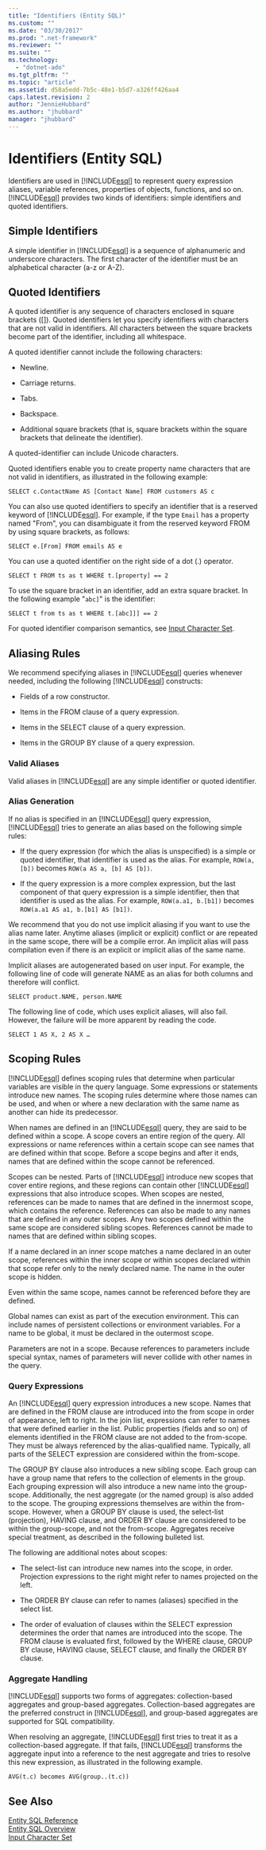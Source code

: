 ```yaml
---
title: "Identifiers (Entity SQL)"
ms.custom: ""
ms.date: "03/30/2017"
ms.prod: ".net-framework"
ms.reviewer: ""
ms.suite: ""
ms.technology: 
  - "dotnet-ado"
ms.tgt_pltfrm: ""
ms.topic: "article"
ms.assetid: d58a5edd-7b5c-48e1-b5d7-a326ff426aa4
caps.latest.revision: 2
author: "JennieHubbard"
ms.author: "jhubbard"
manager: "jhubbard"
---
```

# Identifiers (Entity SQL)
Identifiers are used in [!INCLUDE[esql](../../../../../../includes/esql-md.md)] to represent query expression aliases, variable references, properties of objects, functions, and so on. [!INCLUDE[esql](../../../../../../includes/esql-md.md)] provides two kinds of identifiers: simple identifiers and quoted identifiers.  
  
## Simple Identifiers  
 A simple identifier in [!INCLUDE[esql](../../../../../../includes/esql-md.md)] is a sequence of alphanumeric and underscore characters. The first character of the identifier must be an alphabetical character (a-z or A-Z).  
  
## Quoted Identifiers  
 A quoted identifier is any sequence of characters enclosed in square brackets ([]). Quoted identifiers let you specify identifiers with characters that are not valid in identifiers. All characters between the square brackets become part of the identifier, including all whitespace.  
  
 A quoted identifier cannot include the following characters:  
  
-   Newline.  
  
-   Carriage returns.  
  
-   Tabs.  
  
-   Backspace.  
  
-   Additional square brackets (that is, square brackets within the square brackets that delineate the identifier).  
  
 A quoted-identifier can include Unicode characters.  
  
 Quoted identifiers enable you to create property name characters that are not valid in identifiers, as illustrated in the following example:  
  
 `SELECT c.ContactName AS [Contact Name] FROM customers AS c`  
  
 You can also use quoted identifiers to specify an identifier that is a reserved keyword of [!INCLUDE[esql](../../../../../../includes/esql-md.md)]. For example, if the type `Email` has a property named "From", you can disambiguate it from the reserved keyword FROM by using square brackets, as follows:  
  
 `SELECT e.[From] FROM emails AS e`  
  
 You can use a quoted identifier on the right side of a dot (.) operator.  
  
 `SELECT t FROM ts as t WHERE t.[property] == 2`  
  
 To use the square bracket in an identifier, add an extra square bracket. In the following example "`abc]`" is the identifier:  
  
 `SELECT t from ts as t WHERE t.[abc]]] == 2`  
  
 For quoted identifier comparison semantics, see [Input Character Set](../../../../../../docs/framework/data/adonet/ef/language-reference/input-character-set-entity-sql.md).  
  
## Aliasing Rules  
 We recommend specifying aliases in [!INCLUDE[esql](../../../../../../includes/esql-md.md)] queries whenever needed, including the following [!INCLUDE[esql](../../../../../../includes/esql-md.md)] constructs:  
  
-   Fields of a row constructor.  
  
-   Items in the FROM clause of a query expression.  
  
-   Items in the SELECT clause of a query expression.  
  
-   Items in the GROUP BY clause of a query expression.  
  
### Valid Aliases  
 Valid aliases in [!INCLUDE[esql](../../../../../../includes/esql-md.md)] are any simple identifier or quoted identifier.  
  
### Alias Generation  
 If no alias is specified in an [!INCLUDE[esql](../../../../../../includes/esql-md.md)] query expression, [!INCLUDE[esql](../../../../../../includes/esql-md.md)] tries to generate an alias based on the following simple rules:  
  
-   If the query expression (for which the alias is unspecified) is a simple or quoted identifier, that identifier is used as the alias. For example, `ROW(a, [b])` becomes `ROW(a AS a, [b] AS [b])`.  
  
-   If the query expression is a more complex expression, but the last component of that query expression is a simple identifier, then that identifier is used as the alias. For example, `ROW(a.a1, b.[b1])` becomes `ROW(a.a1 AS a1, b.[b1] AS [b1])`.  
  
 We recommend that you do not use implicit aliasing if you want to use the alias name later. Anytime aliases (implicit or explicit) conflict or are repeated in the same scope, there will be a compile error. An implicit alias will pass compilation even if there is an explicit or implicit alias of the same name.  
  
 Implicit aliases are autogenerated based on user input. For example, the following line of code will generate NAME as an alias for both columns and therefore will conflict.  
  
```  
SELECT product.NAME, person.NAME  
```  
  
 The following line of code, which uses explicit aliases, will also fail. However, the failure will be more apparent by reading the code.  
  
```  
SELECT 1 AS X, 2 AS X …  
```  
  
## Scoping Rules  
 [!INCLUDE[esql](../../../../../../includes/esql-md.md)] defines scoping rules that determine when particular variables are visible in the query language. Some expressions or statements introduce new names. The scoping rules determine where those names can be used, and when or where a new declaration with the same name as another can hide its predecessor.  
  
 When names are defined in an [!INCLUDE[esql](../../../../../../includes/esql-md.md)] query, they are said to be defined within a scope. A scope covers an entire region of the query. All expressions or name references within a certain scope can see names that are defined within that scope. Before a scope begins and after it ends, names that are defined within the scope cannot be referenced.  
  
 Scopes can be nested. Parts of [!INCLUDE[esql](../../../../../../includes/esql-md.md)] introduce new scopes that cover entire regions, and these regions can contain other [!INCLUDE[esql](../../../../../../includes/esql-md.md)] expressions that also introduce scopes. When scopes are nested, references can be made to names that are defined in the innermost scope, which contains the reference. References can also be made to any names that are defined in any outer scopes. Any two scopes defined within the same scope are considered sibling scopes. References cannot be made to names that are defined within sibling scopes.  
  
 If a name declared in an inner scope matches a name declared in an outer scope, references within the inner scope or within scopes declared within that scope refer only to the newly declared name. The name in the outer scope is hidden.  
  
 Even within the same scope, names cannot be referenced before they are defined.  
  
 Global names can exist as part of the execution environment. This can include names of persistent collections or environment variables. For a name to be global, it must be declared in the outermost scope.  
  
 Parameters are not in a scope. Because references to parameters include special syntax, names of parameters will never collide with other names in the query.  
  
### Query Expressions  
 An [!INCLUDE[esql](../../../../../../includes/esql-md.md)] query expression introduces a new scope. Names that are defined in the FROM clause are introduced into the from scope in order of appearance, left to right. In the join list, expressions can refer to names that were defined earlier in the list. Public properties (fields and so on) of elements identified in the FROM clause are not added to the from-scope. They must be always referenced by the alias-qualified name. Typically, all parts of the SELECT expression are considered within the from-scope.  
  
 The GROUP BY clause also introduces a new sibling scope. Each group can have a group name that refers to the collection of elements in the group. Each grouping expression will also introduce a new name into the group-scope. Additionally, the nest aggregate (or the named group) is also added to the scope. The grouping expressions themselves are within the from-scope. However, when a GROUP BY clause is used, the select-list (projection), HAVING clause, and ORDER BY clause are considered to be within the group-scope, and not the from-scope. Aggregates receive special treatment, as described in the following bulleted list.  
  
 The following are additional notes about scopes:  
  
-   The select-list can introduce new names into the scope, in order. Projection expressions to the right might refer to names projected on the left.  
  
-   The ORDER BY clause can refer to names (aliases) specified in the select list.  
  
-   The order of evaluation of clauses within the SELECT expression determines the order that names are introduced into the scope. The FROM clause is evaluated first, followed by the WHERE clause, GROUP BY clause, HAVING clause, SELECT clause, and finally the ORDER BY clause.  
  
### Aggregate Handling  
 [!INCLUDE[esql](../../../../../../includes/esql-md.md)] supports two forms of aggregates: collection-based aggregates and group-based aggregates. Collection-based aggregates are the preferred construct in [!INCLUDE[esql](../../../../../../includes/esql-md.md)], and group-based aggregates are supported for SQL compatibility.  
  
 When resolving an aggregate, [!INCLUDE[esql](../../../../../../includes/esql-md.md)] first tries to treat it as a collection-based aggregate. If that fails, [!INCLUDE[esql](../../../../../../includes/esql-md.md)] transforms the aggregate input into a reference to the nest aggregate and tries to resolve this new expression, as illustrated in the following example.  
  
 `AVG(t.c) becomes AVG(group..(t.c))`  
  
## See Also  
 [Entity SQL Reference](../../../../../../docs/framework/data/adonet/ef/language-reference/entity-sql-reference.md)   
 [Entity SQL Overview](../../../../../../docs/framework/data/adonet/ef/language-reference/entity-sql-overview.md)   
 [Input Character Set](../../../../../../docs/framework/data/adonet/ef/language-reference/input-character-set-entity-sql.md)
